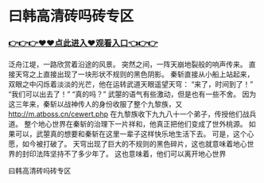 # 曰韩高清砖吗砖专区

### <a href="https://github.com/baofx/laka/issues/1">👉👉👉♥♥点此进入♥观看入口👈👉👉</a>
泛舟江堤，一路欣赏着沿途的风景。
    突然之间，一阵天崩地裂般的响声传来。
    直接天穹之上直接出现了一块形状不规则的黑色阴影。
    秦斩直接从小船上站起来，双眼之中闪烁着淡淡的光芒，他在运转武道天眼遥望天穹：
    “来了，时间到了！”
    “我们可以出去了！”
    “真的吗？”
    武曌的语气有些激动，但是也有一些不舍。
    因为这三年来，秦斩以战神传人的身份收服了整个九黎族，又
   http://m.atboss.cn/cewert.php
    在九黎族收下九九八十一个弟子，传授他们战兵道。
    整个地心世界在秦斩的治理下一片祥和，他真正把他们变成了世外桃源。
    如果可以，武曌真的想要和秦斩在这里一辈子这样快乐地生活下去。
    可是，这个心愿，如今被打破了。
    天穹出现了巨大的不规则的黑色碎片，这也就意味着地心世界的封印法阵坚持不了多少年了。
    这也意味着，他们可以离开地心世界

曰韩高清砖吗砖专区
